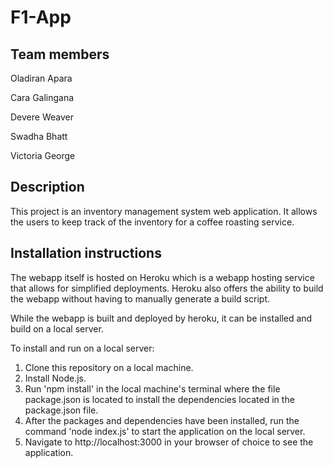 # F1-App
## Team members

Oladiran Apara

Cara Galingana

Devere Weaver

Swadha Bhatt

Victoria George

## Description

This project is an inventory management system web application. It allows the users to keep track of the inventory for a coffee roasting service. 

## Installation instructions

The webapp itself is hosted on Heroku which is a webapp hosting service that allows for simplified deployments. Heroku also offers the ability to build the webapp without having to manually generate a build script. 

While the webapp is built and deployed by heroku, it can be installed and build on a local server. 

To install and run on a local server:
1. Clone this repository on a local machine. 
2. Install Node.js. 
3. Run 'npm install' in the local machine's terminal where the file package.json is located to install the dependencies located in the package.json file. 
4. After the packages and dependencies have been installed, run the command 'node index.js' to start the application on the local server. 
5. Navigate to http://localhost:3000 in your browser of choice to see the application. 